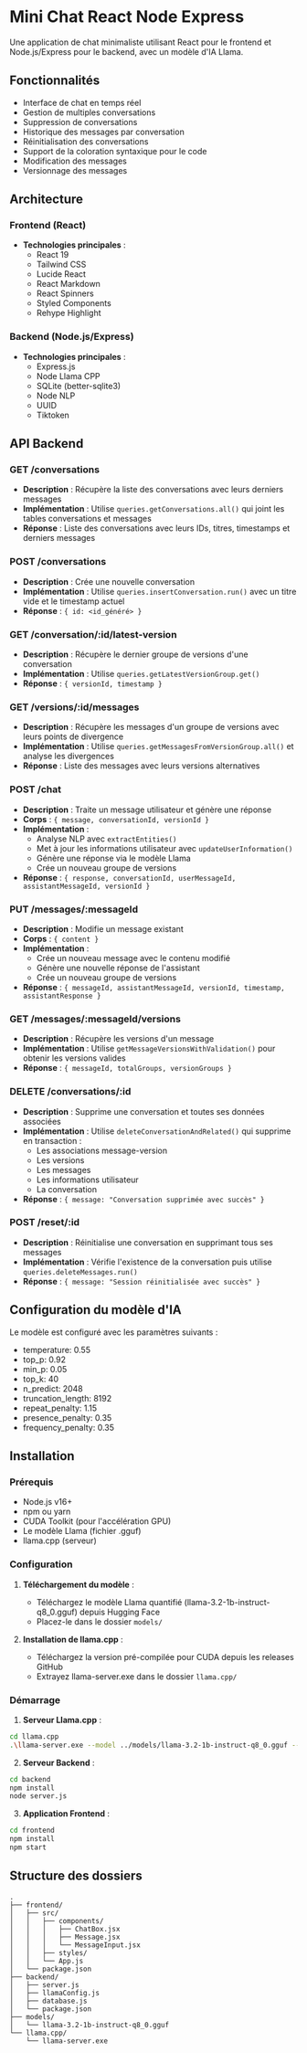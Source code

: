 # Mini Chat React Node Express

Une application de chat minimaliste utilisant React pour le frontend et Node.js/Express pour le backend, avec un modèle d'IA Llama.

## Fonctionnalités

-   Interface de chat en temps réel
-   Gestion de multiples conversations
-   Suppression de conversations
-   Historique des messages par conversation
-   Réinitialisation des conversations
-   Support de la coloration syntaxique pour le code
-   Modification des messages
-   Versionnage des messages

## Architecture

### Frontend (React)

-   **Technologies principales** :
    -   React 19
    -   Tailwind CSS
    -   Lucide React
    -   React Markdown
    -   React Spinners
    -   Styled Components
    -   Rehype Highlight

### Backend (Node.js/Express)

-   **Technologies principales** :
    -   Express.js
    -   Node Llama CPP
    -   SQLite (better-sqlite3)
    -   Node NLP
    -   UUID
    -   Tiktoken

## API Backend

### GET /conversations

-   **Description** : Récupère la liste des conversations avec leurs derniers messages
-   **Implémentation** : Utilise `queries.getConversations.all()` qui joint les tables conversations et messages
-   **Réponse** : Liste des conversations avec leurs IDs, titres, timestamps et derniers messages

### POST /conversations

-   **Description** : Crée une nouvelle conversation
-   **Implémentation** : Utilise `queries.insertConversation.run()` avec un titre vide et le timestamp actuel
-   **Réponse** : `{ id: <id_généré> }`

### GET /conversation/:id/latest-version

-   **Description** : Récupère le dernier groupe de versions d'une conversation
-   **Implémentation** : Utilise `queries.getLatestVersionGroup.get()`
-   **Réponse** : `{ versionId, timestamp }`

### GET /versions/:id/messages

-   **Description** : Récupère les messages d'un groupe de versions avec leurs points de divergence
-   **Implémentation** : Utilise `queries.getMessagesFromVersionGroup.all()` et analyse les divergences
-   **Réponse** : Liste des messages avec leurs versions alternatives

### POST /chat

-   **Description** : Traite un message utilisateur et génère une réponse
-   **Corps** : `{ message, conversationId, versionId }`
-   **Implémentation** :
    -   Analyse NLP avec `extractEntities()`
    -   Met à jour les informations utilisateur avec `updateUserInformation()`
    -   Génère une réponse via le modèle Llama
    -   Crée un nouveau groupe de versions
-   **Réponse** : `{ response, conversationId, userMessageId, assistantMessageId, versionId }`

### PUT /messages/:messageId

-   **Description** : Modifie un message existant
-   **Corps** : `{ content }`
-   **Implémentation** :
    -   Crée un nouveau message avec le contenu modifié
    -   Génère une nouvelle réponse de l'assistant
    -   Crée un nouveau groupe de versions
-   **Réponse** : `{ messageId, assistantMessageId, versionId, timestamp, assistantResponse }`

### GET /messages/:messageId/versions

-   **Description** : Récupère les versions d'un message
-   **Implémentation** : Utilise `getMessageVersionsWithValidation()` pour obtenir les versions valides
-   **Réponse** : `{ messageId, totalGroups, versionGroups }`

### DELETE /conversations/:id

-   **Description** : Supprime une conversation et toutes ses données associées
-   **Implémentation** : Utilise `deleteConversationAndRelated()` qui supprime en transaction :
    -   Les associations message-version
    -   Les versions
    -   Les messages
    -   Les informations utilisateur
    -   La conversation
-   **Réponse** : `{ message: "Conversation supprimée avec succès" }`

### POST /reset/:id

-   **Description** : Réinitialise une conversation en supprimant tous ses messages
-   **Implémentation** : Vérifie l'existence de la conversation puis utilise `queries.deleteMessages.run()`
-   **Réponse** : `{ message: "Session réinitialisée avec succès" }`

## Configuration du modèle d'IA

Le modèle est configuré avec les paramètres suivants :

-   temperature: 0.55
-   top_p: 0.92
-   min_p: 0.05
-   top_k: 40
-   n_predict: 2048
-   truncation_length: 8192
-   repeat_penalty: 1.15
-   presence_penalty: 0.35
-   frequency_penalty: 0.35

## Installation

### Prérequis

-   Node.js v16+
-   npm ou yarn
-   CUDA Toolkit (pour l'accélération GPU)
-   Le modèle Llama (fichier .gguf)
-   llama.cpp (serveur)

### Configuration

1. **Téléchargement du modèle** :

    - Téléchargez le modèle Llama quantifié (llama-3.2-1b-instruct-q8_0.gguf) depuis Hugging Face
    - Placez-le dans le dossier `models/`

2. **Installation de llama.cpp** :
    - Téléchargez la version pré-compilée pour CUDA depuis les releases GitHub
    - Extrayez llama-server.exe dans le dossier `llama.cpp/`

### Démarrage

1. **Serveur Llama.cpp** :

```bash
cd llama.cpp
.\llama-server.exe --model ../models/llama-3.2-1b-instruct-q8_0.gguf --ctx-size 8076 --n-gpu-layers 35 --port 8080
```

2. **Serveur Backend** :

```bash
cd backend
npm install
node server.js
```

3. **Application Frontend** :

```bash
cd frontend
npm install
npm start
```

## Structure des dossiers

```
.
├── frontend/
│   ├── src/
│   │   ├── components/
│   │   │   ├── ChatBox.jsx
│   │   │   ├── Message.jsx
│   │   │   └── MessageInput.jsx
│   │   ├── styles/
│   │   └── App.js
│   └── package.json
├── backend/
│   ├── server.js
│   ├── llamaConfig.js
│   ├── database.js
│   └── package.json
├── models/
│   └── llama-3.2-1b-instruct-q8_0.gguf
└── llama.cpp/
    └── llama-server.exe
```
